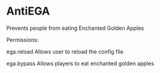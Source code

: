 # AntiEGA
Prevents people from eating Enchanted Golden Apples

Permissions:

ega.reload
Allows user to reload the config file

ega.bypass
Allows players to eat enchanted golden apples
